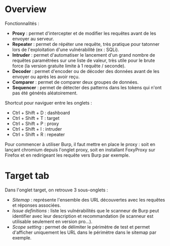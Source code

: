 ```toc

```


# Overview
Fonctionnalités :
- **Proxy** : permet d'intercepter et de modifier les requêtes avant de les envoyer au serveur.
- **Repeater** : permet de répéter une requête, très pratique pour tatonner lors de l'exploitation d'une vulnérabilité (ex : SQLi).
- **Intruder** : permet d'automatiser le lancement d'un grand nombre de requêtes paramétrées sur une liste de valeur, très utile pour le brute force (la version gratuite limite à 1 requête / seconde).
- **Decoder** : permet d'encoder ou de décoder des données avant de les envoyer ou après les avoir reçu.
- **Comparer** : permet de comparer deux groupes de données.
- **Sequencer** : permet de détecter des patterns dans les tokens qui n'ont pas été générés aléatoirement.

Shortcut pour naviguer entre les onglets :
- Ctrl + Shift + D : dashboard
- Ctrl + Shift + T : target
- Ctrl + Shift + P : proxy
- Ctrl + Shift + I : intruder
- Ctrl + Shift + R : repeater

Pour commencer à utiliser Burp, il faut mettre en place le proxy : soit en lançant chromium depuis l'onglet proxy, soit en installant FoxyProxy sur Firefox et en redirigeant les requête vers Burp par exemple.

# Target tab
Dans l'onglet target, on retrouve 3 sous-onglets :
- *Sitemap* : représente l'ensemble des URL découvertes avec les requêtes et réponses associées.
- *Issue definitions* : liste les vulnérabilités que le scanneur de Burp peut identifier avec leur description et recommandation (le scanneur est utilisable seulement en version pro...).
- *Scope setting* : permet de délimiter le périmètre de test et permet d'afficher uniquement les URL dans le périmètre dans le sitemap par exemple.

